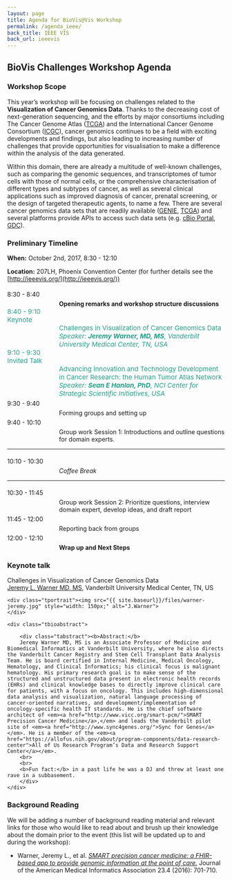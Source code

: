 ```yaml
---
layout: page
title: Agenda for BioVis@Vis Workshop
permalink: /agenda_ieee/
back_title: IEEE VIS
back_url: ieeevis
---
```


## BioVis Challenges Workshop Agenda

### Workshop Scope
This year’s workshop will be focusing on challenges related to the **Visualization of Cancer Genomics Data**. Thanks to the decreasing cost of next-generation sequencing, and the efforts by major consortiums including The Cancer Genome Atlas ([TCGA](https://cancergenome.nih.gov/)) and the International Cancer Genome Consortium ([ICGC](http://icgc.org/)), cancer genomics continues to be a field with exciting developments and findings, but also leading to increasing number of challenges that provide opportunities for visualisation to make a difference within the analysis of the data generated.

Within this domain, there are already a multitude of well-known challenges, such as comparing the genomic sequences, and transcriptomes of tumor cells with those of normal cells, or the comprehensive characterisation of different types and subtypes of cancer, as well as several clinical applications such as improved diagnosis of cancer, prenatal screening, or the design of targeted therapeutic agents, to name a few. There are several cancer genomics data sets that are readily available ([GENIE](http://www.aacr.org/Research/Research/Pages/aacr-project-genie.aspx), [TCGA](https://cancergenome.nih.gov/)) and several platforms provide APIs to access such data sets (e.g. [cBio Portal](http://www.cbioportal.org/), [GDC](https://portal.gdc.cancer.gov/)).

### Preliminary Timeline
**When:** October 2nd, 2017, 8:30 - 12:10

**Location:** 207LH, Phoenix Convention Center (for further details see the [http://ieeevis.org/](http://ieeevis.org/))

<a name="agenda"></a>
<div>
  <div class="sumTime" style="padding-top:5px;"> 8:30 - 8:40 </div>
    <div class="ttile" style="padding-left:120px; padding-top:5px;"> <b>Opening remarks and workshop structure discussions</b></div>
</div>  

<div>
    <div class="sumTime2" style="font-size:15px;color:#21a186;">8:40 - 9:10</div>
    <div>
        <div class="sumContent" style="font-size:15px;color:#21a186;">Keynote</div>
        <div class="sumContent" style="padding-left:120px;font-size:15px;color:#21a186;">Challenges in Visualization of Cancer Genomics Data</div>
          <div class="sumDetail" style="padding-left:120px;font-size:15px;color:#21a186;"><i> Speaker: <b> Jeremy Warner, MD, MS</b>, Vanderbilt University Medical Center, TN, USA</i>
          </div>
    </div>
</div>

<div>
    <div class="sumTime2" style="font-size:15px;color:#21a186;">9:10 - 9:30</div>
    <div>
        <div class="sumContent" style="font-size:15px;color:#21a186;">Invited Talk</div>
        <div class="sumContent" style="padding-left:120px;font-size:15px;color:#21a186;">Advancing Innovation and Technology Development in Cancer Research: the Human Tumor Atlas Network</div>
          <div class="sumDetail" style="padding-left:120px;font-size:15px;color:#21a186;"><i> Speaker: <b> Sean E Hanlon, PhD</b>, NCI Center for Strategic Scientific Initiatives, USA</i>
          </div>
    </div>
</div>

<div>
  <div class="sumTime" style="padding-top:5px;"> 9:30 - 9:40 </div>
    <div class="ttile" style="padding-left:120px; padding-top:5px;">Forming groups and setting up</div>
</div>  

<div>
  <div class="sumTime" style="padding-top:5px;"> 9:40 - 10:10 </div>
    <div class="ttile" style="padding-left:120px; padding-top:5px;">Group work Session 1: Introductions and outline questions for domain experts.</div>
</div>  

<hr>
<div>
  <div class="sumTime" style="padding-top:5px;"> 10:10 - 10:30 </div>
    <div class="ttile" style="padding-left:120px; padding-top:5px;"> <em>Coffee Break </em></div>
</div>  
<hr>

<div>
  <div class="sumTime" style="padding-top:5px;"> 10:30 - 11:45 </div>
    <div class="ttile" style="padding-left:120px; padding-top:5px;">Group work Session 2: Prioritize questions, interview domain expert, develop ideas, and draft report</div>
</div>  

<div>
  <div class="sumTime" style="padding-top:5px;"> 11:45 - 12:00 </div>
    <div class="ttile" style="padding-left:120px; padding-top:5px;">Reporting back from groups</div>
</div>

<div>
  <div class="sumTime" style="padding-top:5px;"> 12:00 - 12:10 </div>
    <div class="ttile" style="padding-left:120px; padding-top:5px;"><b>Wrap up and Next Steps</b></div>
</div>


### Keynote talk

<div class="talk">
    <div class="ttitle">Challenges in Visualization of Cancer Genomics Data
    </div>
    <div><span class="tspeaker"><a href="http://www.vicc.org/dd/display.php?person=jeremy.warner">Jeremy L. Warner MD, MS</a></span>, <span>Vanderbilt University Medical Center, TN, US</span></div>

    <div class="tportrait"><img src="{{ site.baseurl}}/files/warner-jeremy.jpg" style="width: 150px;" alt="J.Warner">
    </div>

    <div class="tbioabstract">

        <div class="tabstract"><b>Abstract:</b>
        Jeremy Warner MD, MS is an Associate Professor of Medicine and Biomedical Informatics at Vanderbilt University, where he also directs the Vanderbilt Cancer Registry and Stem Cell Transplant Data Analysis Team. He is board certified in Internal Medicine, Medical Oncology, Hematology, and Clinical Informatics; his clinical focus is malignant hematology. His primary research goal is to make sense of the structured and unstructured data present in electronic health records (EHRs) and clinical knowledge bases to directly improve clinical care for patients, with a focus on oncology. This includes high-dimensional data analysis and visualization, natural language processing of cancer-oriented narratives, and development/implementation of oncology-specific health IT standards. He is the chief software architect of <em><a href="http://www.vicc.org/smart-pcm/">SMART Precision Cancer Medicine</a>,</em> and leads the Vanderbilt pilot site of <em><a href="http://www.sync4genes.org/">Sync for Genes</a></em>. He is a member of the <em><a href="https://allofus.nih.gov/about/program-components/data-research-center">All of Us Research Program’s Data and Research Support Center</a></em>.
        <br>
        <br>
        <b>Fun fact:</b> in a past life he was a DJ and threw at least one rave in a subbasement.
        </div>
    </div>
</div>



### Background Reading
We will be adding a number of background reading material and relevant links for those who would like to read about and brush up their knowledge about the domain prior to the event (this list will be updated up to and during the workshop):

* Warner, Jeremy L., et al. [*SMART precision cancer medicine: a FHIR-based app to provide genomic information at the point of care.*](https://academic.oup.com/jamia/article/23/4/701/2200286/SMART-precision-cancer-medicine-a-FHIR-based-app) Journal of the American Medical Informatics Association 23.4 (2016): 701-710.
